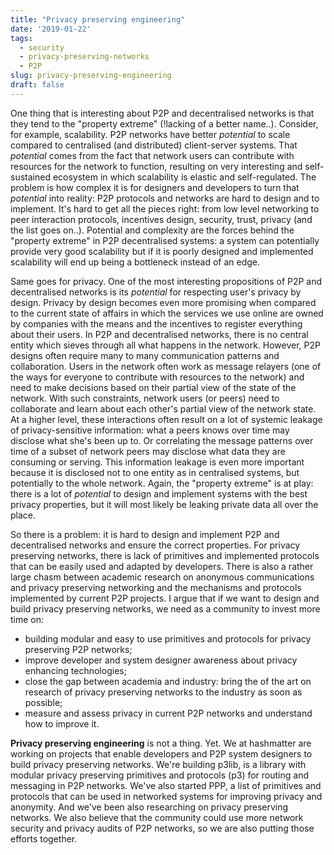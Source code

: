 ```yaml
---
title: "Privacy preserving engineering"
date: '2019-01-22'
tags:
  - security
  - privacy-preserving-networks
  - P2P
slug: privacy-preserving-engineering
draft: false
---
```


One thing that is interesting about P2P and decentralised networks is that they
tend to the "property extreme" (!lacking of a better name..). Consider, for
example, scalability. P2P networks have better *potential* to scale compared to
centralised (and distributed) client-server systems. That *potential* comes from
the fact that network users can contribute with resources for the network to
function, resulting on very interesting and self-sustained ecosystem in which
scalability is elastic and self-regulated. The problem is how complex it is for
designers and developers to turn that *potential* into reality: P2P protocols and
networks are hard to design and to implement. It's hard to get all the pieces
right: from low level networking to peer interaction protocols, incentives
design, security, trust, privacy (and the list goes on..). Potential and
complexity are the forces behind the "property extreme" in P2P decentralised
systems: a system can potentially provide very good scalability but if it is
poorly designed and implemented scalability will end up being a bottleneck
instead of an edge.

Same goes for privacy. One of the most interesting propositions of P2P and
decentralised networks is its *potential* for respecting user's privacy by design.
Privacy by design becomes even more promising when compared to the current state
of affairs in which the services we use online are owned by companies with the
means and the incentives to register everything about their users. In P2P and
decentralised networks, there is no central entity which sieves through all what
happens in the network. However, P2P designs often require many to many
communication patterns and collaboration. Users in the network often work as
message relayers (one of the ways for everyone to contribute with resources to
the network) and need to make decisions based on their partial view of the state
of the network. With such constraints, network users (or peers) need to
collaborate and learn about each other's partial view of the network state. At a
higher level, these interactions often result on a lot of systemic leakage of
privacy-sensitive information: what a peers knows over time may disclose what
she's been up to. Or correlating the message patterns over time of a subset of
network peers may disclose what data they are consuming or serving. This
information leakage is even more important because it is disclosed not to one
entity as in centralised systems, but potentially to the whole network. Again,
the "property extreme" is at play: there is a lot of *potential* to design and
implement systems with the best privacy properties, but it will most likely be
leaking private data all over the place.

So there is a problem: it is hard to design and implement P2P and decentralised
networks and ensure the correct properties. For privacy preserving networks,
there is lack of primitives and implemented protocols that can be easily used
and adapted by developers. There is also a rather large chasm between academic
research on anonymous communications and privacy preserving networking and the
mechanisms and protocols implemented by current P2P projects. I argue that if we
want to design and build privacy preserving networks, we need as a community to
invest more time on:

- building modular and easy to use primitives and protocols for privacy preserving
P2P networks;
- improve developer and system designer awareness about privacy enhancing
technologies;
- close the gap between academia and industry: bring the of the art on research of
privacy preserving networks to the industry as soon as possible;
- measure and assess privacy in current P2P networks and understand how to improve
it.

**Privacy preserving engineering** is not a thing. Yet. We at hashmatter are working
on projects that enable developers and P2P system designers to build privacy
preserving networks. We're building p3lib, is a library with modular privacy
preserving primitives and protocols (p3) for routing and messaging in P2P
networks. We've also started PPP, a list of primitives and protocols that can be
used in networked systems for improving privacy and anonymity. And we've been
also researching on privacy preserving networks. We also believe that the
community could use more network security and privacy audits of P2P networks, so
we are also putting those efforts together.


